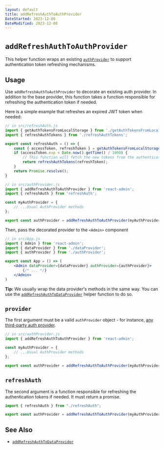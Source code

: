 ```yaml
---
layout: default
title: addRefreshAuthToAuthProvider
DateStarted: 2023-12-08
DateModified: 2023-12-08
---
```


# `addRefreshAuthToAuthProvider`

This helper function wraps an existing [`authProvider`](./Authentication.md) to support authentication token refreshing mechanisms.

## Usage

Use `addRefreshAuthToAuthProvider` to decorate an existing auth provider. In addition to the base provider, this function takes a function responsible for refreshing the authentication token if needed.

Here is a simple example that refreshes an expired JWT token when needed:

```jsx
// in src/refreshAuth.js
import { getAuthTokensFromLocalStorage } from './getAuthTokensFromLocalStorage';
import { refreshAuthTokens } from './refreshAuthTokens';

export const refreshAuth = () => {
    const { accessToken, refreshToken } = getAuthTokensFromLocalStorage();
    if (accessToken.exp < Date.now().getTime() / 1000) {
        // This function will fetch the new tokens from the authentication service and update them in localStorage
        return refreshAuthTokens(refreshToken);
    }
    return Promise.resolve();
}

// in src/authProvider.js
import { addRefreshAuthToAuthProvider } from 'react-admin';
import { refreshAuth } from 'refreshAuth';

const myAuthProvider = {
    // ...Usual AuthProvider methods
};

export const authProvider = addRefreshAuthToAuthProvider(myAuthProvider, refreshAuth);
```

Then, pass the decorated provider to the `<Admin>` component

```jsx
// in src/App.js
import { Admin } from 'react-admin';
import { dataProvider } from './dataProvider';
import { authProvider } from './authProvider';

export const App = () => (
    <Admin dataProvider={dataProvider} authProvider={authProvider}>
        {/* ... */}
    </Admin>
)
```

**Tip:** We usually wrap the data provider's methods in the same way. You can use the [`addRefreshAuthToDataProvider`](./addRefreshAuthToDataProvider.md) helper function to do so.

## `provider`

The first argument must be a valid `authProvider` object - for instance, [any third-party auth provider](./AuthProviderList.md). 

```jsx
// in src/authProvider.js
import { addRefreshAuthToAuthProvider } from 'react-admin';

const myAuthProvider = {
    // ...Usual AuthProvider methods
};

export const authProvider = addRefreshAuthToAuthProvider(myAuthProvider, [ /* refreshAuth function */ ]);
```

## `refreshAuth`

The second argument is a function responsible for refreshing the authentication tokens if needed. It must return a promise.

```jsx
import { refreshAuth } from "./refreshAuth";

export const authProvider = addRefreshAuthToAuthProvider(myAuthProvider, refreshAuth);
```

## See Also

- [`addRefreshAuthToDataProvider`](./addRefreshAuthToDataProvider.md)
